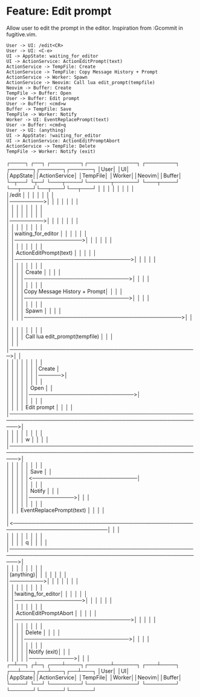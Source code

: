 # Feature: Edit prompt

Allow user to edit the prompt in the editor. Inspiration from :Gcommit in fugitive.vim.

```diagon
User -> UI: /edit<CR>
User -> UI: <C-e>
UI -> AppState: waiting_for_editor
UI -> ActionService: ActionEditPrompt(text)
ActionService -> TempFile: Create
ActionService -> TempFile: Copy Message History + Prompt
ActionService -> Worker: Spawn
ActionService -> Neovim: Call lua edit_prompt(tempfile)
Neovim -> Buffer: Create
TempFile -> Buffer: Open
User -> Buffer: Edit prompt
User -> Buffer: <cmd>w
Buffer -> TempFile: Save
TempFile -> Worker: Notify
Worker -> UI: EventReplacePrompt(text)
User -> Buffer: <cmd>q
User -> UI: (anything)
UI -> AppState: !waiting_for_editor
UI -> ActionService: ActionEditPromptAbort
ActionService -> TempFile: Delete
TempFile -> Worker: Notify (exit)
```

 ┌────┐      ┌──┐             ┌────────┐┌─────────────┐                  ┌────────┐     ┌──────┐┌──────┐┌──────┐
 │User│      │UI│             │AppState││ActionService│                  │TempFile│     │Worker││Neovim││Buffer│
 └─┬──┘      └┬─┘             └───┬────┘└──────┬──────┘                  └───┬────┘     └──┬───┘└──┬───┘└──┬───┘
   │          │                   │            │                             │             │       │       │    
   │/edit<CR> │                   │            │                             │             │       │       │    
   │─────────>│                   │            │                             │             │       │       │    
   │          │                   │            │                             │             │       │       │    
   │  <C-e>   │                   │            │                             │             │       │       │    
   │─────────>│                   │            │                             │             │       │       │    
   │          │                   │            │                             │             │       │       │    
   │          │waiting_for_editor │            │                             │             │       │       │    
   │          │──────────────────>│            │                             │             │       │       │    
   │          │                   │            │                             │             │       │       │    
   │          │     ActionEditPrompt(text)     │                             │             │       │       │    
   │          │───────────────────────────────>│                             │             │       │       │    
   │          │                   │            │                             │             │       │       │    
   │          │                   │            │           Create            │             │       │       │    
   │          │                   │            │────────────────────────────>│             │       │       │    
   │          │                   │            │                             │             │       │       │    
   │          │                   │            │Copy Message History + Prompt│             │       │       │    
   │          │                   │            │────────────────────────────>│             │       │       │    
   │          │                   │            │                             │             │       │       │    
   │          │                   │            │                   Spawn     │             │       │       │    
   │          │                   │            │──────────────────────────────────────────>│       │       │    
   │          │                   │            │                             │             │       │       │    
   │          │                   │            │          Call lua edit_prompt(tempfile)   │       │       │    
   │          │                   │            │──────────────────────────────────────────────────>│       │    
   │          │                   │            │                             │             │       │       │    
   │          │                   │            │                             │             │       │Create │    
   │          │                   │            │                             │             │       │──────>│    
   │          │                   │            │                             │             │       │       │    
   │          │                   │            │                             │            Open     │       │    
   │          │                   │            │                             │────────────────────────────>│    
   │          │                   │            │                             │             │       │       │    
   │          │                   │            │  Edit prompt                │             │       │       │    
   │──────────────────────────────────────────────────────────────────────────────────────────────────────>│    
   │          │                   │            │                             │             │       │       │    
   │          │                   │            │    <cmd>w                   │             │       │       │    
   │──────────────────────────────────────────────────────────────────────────────────────────────────────>│    
   │          │                   │            │                             │             │       │       │    
   │          │                   │            │                             │            Save     │       │    
   │          │                   │            │                             │<────────────────────────────│    
   │          │                   │            │                             │             │       │       │    
   │          │                   │            │                             │   Notify    │       │       │    
   │          │                   │            │                             │────────────>│       │       │    
   │          │                   │            │                             │             │       │       │    
   │          │                   │      EventReplacePrompt(text)            │             │       │       │    
   │          │<───────────────────────────────────────────────────────────────────────────│       │       │    
   │          │                   │            │                             │             │       │       │    
   │          │                   │            │    <cmd>q                   │             │       │       │    
   │──────────────────────────────────────────────────────────────────────────────────────────────────────>│    
   │          │                   │            │                             │             │       │       │    
   │(anything)│                   │            │                             │             │       │       │    
   │─────────>│                   │            │                             │             │       │       │    
   │          │                   │            │                             │             │       │       │    
   │          │!waiting_for_editor│            │                             │             │       │       │    
   │          │──────────────────>│            │                             │             │       │       │    
   │          │                   │            │                             │             │       │       │    
   │          │     ActionEditPromptAbort      │                             │             │       │       │    
   │          │───────────────────────────────>│                             │             │       │       │    
   │          │                   │            │                             │             │       │       │    
   │          │                   │            │           Delete            │             │       │       │    
   │          │                   │            │────────────────────────────>│             │       │       │    
   │          │                   │            │                             │             │       │       │    
   │          │                   │            │                             │Notify (exit)│       │       │    
   │          │                   │            │                             │────────────>│       │       │    
 ┌─┴──┐      ┌┴─┐             ┌───┴────┐┌──────┴──────┐                  ┌───┴────┐     ┌──┴───┐┌──┴───┐┌──┴───┐
 │User│      │UI│             │AppState││ActionService│                  │TempFile│     │Worker││Neovim││Buffer│
 └────┘      └──┘             └────────┘└─────────────┘                  └────────┘     └──────┘└──────┘└──────┘

